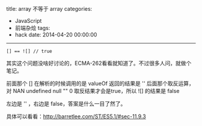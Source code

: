 title: array 不等于 array
categories:
  - JavaScript
  - 前端杂烩
tags:
  - hack
date: 2014-04-20 00:00:00
---

```
[] == ![] // true
```

其实这个问题没啥好讨论的，ECMA-262看看就知道了。不过很多人问，就做个笔记。

前面那个 [] 在解析的时候调用的是 valueOf 返回的结果是 ''
后面那个取反运算，对 NAN undefined null "" 0 取反结果才会是true，所以 ![] 的结果是 false

左边是 '' ，右边是 false，答案是什么一目了然了。

具体可以看看：<http://barretlee.com/ST/ES5.1/#sec-11.9.3>
